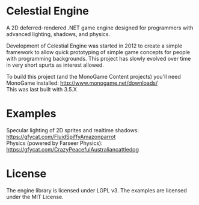 # Celestial Engine
A 2D deferred-rendered .NET game engine designed for programmers with advanced lighting, shadows, and physics.

Development of Celestial Engine was started in 2012 to create a simple framework to allow quick prototyping of simple game concepts for people with programming backgrounds. This project has slowly evolved over time in very short spurts as interest allowed.

To build this project (and the MonoGame Content projects) you'll need MonoGame installed: http://www.monogame.net/downloads/  
This was last built with 3.5.X

# Examples
Specular lighting of 2D sprites and realtime shadows: https://gfycat.com/FluidSpiffyAmazonparrot  
Physics (powered by Farseer Physics): https://gfycat.com/CrazyPeacefulAustraliancattledog

# License
The engine library is licensed under LGPL v3. The examples are licensed under the MIT License.
